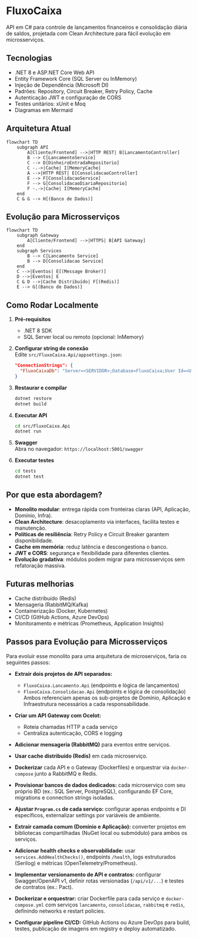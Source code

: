 # FluxoCaixa

API em C# para controle de lançamentos financeiros e consolidação diária de saldos,
projetada com Clean Architecture para fácil evolução em microsserviços.

## Tecnologias

- .NET 8 e ASP.NET Core Web API
- Entity Framework Core (SQL Server ou InMemory)
- Injeção de Dependência (Microsoft DI)
- Padrões: Repository, Circuit Breaker, Retry Policy, Cache
- Autenticação JWT e configuração de CORS
- Testes unitários: xUnit e Moq
- Diagramas em Mermaid

## Arquitetura Atual

```mermaid
flowchart TD
    subgraph API
        A[Cliente/Frontend] -->|HTTP REST| B[LancamentoController]
        B --> C[LancamentoService]
        C --> D[DinheiroEntradaRepositorio]
        C -.->|Cache| I[MemoryCache]
        A -->|HTTP REST| E[ConsolidacaoController]
        E --> F[ConsolidacaoService]
        F --> G[ConsolidacaoDiariaRepositorio]
        F -.->|Cache| I[MemoryCache]
    end
    C & G --> H[(Banco de Dados)]
```

## Evolução para Microsserviços

```mermaid
flowchart TD
    subgraph Gateway
        A[Cliente/Frontend] -->|HTTPS| B[API Gateway]
    end
    subgraph Services
        B --> C[Lancamento Service]
        B --> D[Consolidacao Service]
    end
    C -->|Eventos| E[(Message Broker)]
    D -->|Eventos| E
    C & D -->|Cache Distribuído| F[(Redis)]
    E --> G[(Banco de Dados)]
```

## Como Rodar Localmente

1. **Pré-requisitos**  
   - .NET 8 SDK  
   - SQL Server local ou remoto (opcional: InMemory)

2. **Configurar string de conexão**  
   Edite `src/FluxoCaixa.Api/appsettings.json`:
   ```json
   "ConnectionStrings": {
     "FluxoCaixaDb": "Server=<SERVIDOR>;Database=FluxoCaixa;User Id=<USUARIO>;Password=<SENHA>;TrustServerCertificate=True;"
   }
   ```

3. **Restaurar e compilar**  
   ```bash
   dotnet restore
   dotnet build
   ```

4. **Executar API**  
   ```bash
   cd src/FluxoCaixa.Api
   dotnet run
   ```

5. **Swagger**  
   Abra no navegador: `https://localhost:5001/swagger`

6. **Executar testes**  
   ```bash
   cd tests
   dotnet test
   ```

## Por que esta abordagem?

- **Monolito modular**: entrega rápida com fronteiras claras (API, Aplicação, Domínio, Infra).  
- **Clean Architecture**: desacoplamento via interfaces, facilita testes e manutenção.  
- **Políticas de resiliência**: Retry Policy e Circuit Breaker garantem disponibilidade.  
- **Cache em memória**: reduz latência e descongestiona o banco.  
- **JWT e CORS**: segurança e flexibilidade para diferentes clientes.  
- **Evolução gradativa**: módulos podem migrar para microsserviços sem refatoração massiva.

## Futuras melhorias

- Cache distribuído (Redis)  
- Mensageria (RabbitMQ/Kafka)  
- Containerização (Docker, Kubernetes)  
- CI/CD (GitHub Actions, Azure DevOps)  
- Monitoramento e métricas (Prometheus, Application Insights)

## Passos para Evolução para Microsserviços
Para evoluir esse monolito para uma arquitetura de microserviços, faria os seguintes passos:

- **Extrair dois projetos de API separados:**
  - `FluxoCaixa.Lancamento.Api` (endpoints e lógica de lançamentos)
  - `FluxoCaixa.Consolidacao.Api` (endpoints e lógica de consolidação)
  Ambos referenciam apenas os sub-projetos de Domínio, Aplicação e Infraestrutura necessários a cada responsabilidade.

- **Criar um API Gateway com Ocelot:**
  - Roteia chamadas HTTP a cada serviço
  - Centraliza autenticação, CORS e logging

- **Adicionar mensageria (RabbitMQ)** para eventos entre serviços.

- **Usar cache distribuído (Redis)** em cada microserviço.

- **Dockerizar** cada API e o Gateway (Dockerfiles) e orquestrar via `docker-compose` junto a RabbitMQ e Redis.

- **Provisionar bancos de dados dedicados:** cada microserviço com seu próprio BD (ex.: SQL Server, PostgreSQL), configurando EF Core, migrations e connection strings isoladas.

- **Ajustar `Program.cs` de cada serviço:** configurar apenas endpoints e DI específicos, externalizar settings por variáveis de ambiente.

- **Extrair camada comum (Domínio e Aplicação):** converter projetos em bibliotecas compartilhadas (NuGet local ou submódulo) para ambos os serviços.

- **Adicionar health checks e observabilidade:** usar `services.AddHealthChecks()`, endpoints `/health`, logs estruturados (Serilog) e métricas (OpenTelemetry/Prometheus).

- **Implementar versionamento de API e contratos:** configurar Swagger/OpenAPI v1, definir rotas versionadas (`/api/v1/...`) e testes de contratos (ex.: Pact).

- **Dockerizar e orquestrar:** criar Dockerfile para cada serviço e `docker-compose.yml` com serviços `lancamento`, `consolidacao`, `rabbitmq` e `redis`, definindo networks e restart policies.

- **Configurar pipeline CI/CD:** GitHub Actions ou Azure DevOps para build, testes, publicação de imagens em registry e deploy automatizado.

